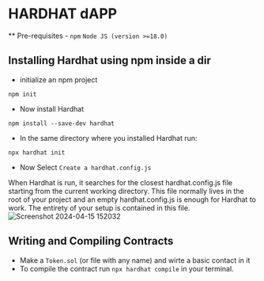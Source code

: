 # HARDHAT dAPP
** Pre-requisites - ```npm```  ```Node JS (version >=18.0)```

## Installing Hardhat using npm inside a dir
- initialize an npm project
```
npm init
```
- Now install Hardhat
```
npm install --save-dev hardhat
```
- In the same directory where you installed Hardhat run:
```
npx hardhat init
```
- Now Select ```Create a hardhat.config.js```

When Hardhat is run, it searches for the closest hardhat.config.js file starting from the current working directory. This file normally lives in the root of your project and an empty hardhat.config.js is enough for Hardhat to work. The entirety of your setup is contained in this file.
![Screenshot 2024-04-15 152032](https://github.com/Mragankk/Hardhat_dapp/assets/145200189/cbe2bb18-3b6f-4b9b-8f71-3e1513c221fe)

## Writing and Compiling Contracts
- Make a ```Token.sol``` (or file with any name) and wirte a basic contact in it
- To compile the contract run ```npx hardhat compile``` in your terminal.
